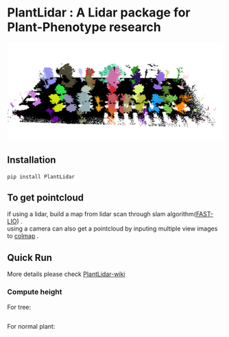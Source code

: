 # PlantLidar : A Lidar package for Plant-Phenotype research

![seg](asserts/seg.png)


## Installation
```
pip install PlantLidar
```

## To get pointcloud
if using a lidar, build a map from lidar scan through slam algorithm([FAST-LIO](https://github.com/hku-mars/FAST_LIO)) .   
using a camera can also get a pointcloud by inputing multiple view images to [colmap](https://github.com/colmap/colmap) .


## Quick Run
More details please check [PlantLidar-wiki](https://github.com/SkyCol/PlantLidar/wiki/PlantLidar-wiki)
### Compute height    
For tree:
```

```
For normal plant:
```

```

